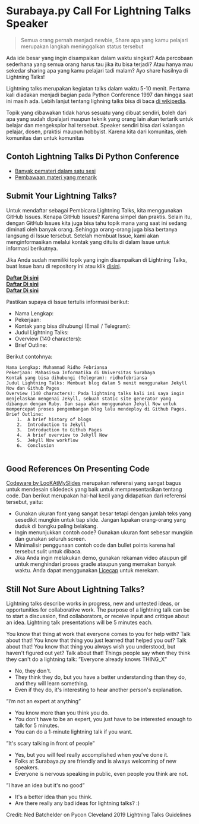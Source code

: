 # Surabaya.py Call For Lightning Talks Speaker

> Semua orang pernah menjadi newbie, Share apa yang kamu pelajari merupakan langkah meninggalkan status tersebut

Ada ide besar yang ingin disampaikan dalam waktu singkat? Ada percobaan sederhana yang semua orang harus tau jika itu bisa terjadi? Atau hanya mau sekedar sharing apa yang kamu pelajari tadi malam? Ayo share hasilnya di Lightning Talks!

Lightning talks merupakan kegiatan talks dalam waktu 5-10 menit. Pertama kali diadakan menjadi bagian pada Python Conference 1997 dan hingga saat ini masih ada. Lebih lanjut tentang lighning talks bisa di baca [di wikipedia](https://en.wikipedia.org/wiki/Lightning_talk).

Topik yang dibawakan tidak harus sesuatu yang dibuat sendiri, boleh dari apa yang sudah dipelajari maupun teknik yang orang lain akan tertarik untuk belajar dan mengeksplor hal tersebut. Speaker sendiri bisa dari kalangan pelajar, dosen, praktisi maupun hobbyist. Karena kita dari komunitas, oleh komunitas dan untuk komunitas

## Contoh Lightning Talks Di Python Conference

* [Banyak pemateri dalam satu sesi](https://www.youtube.com/watch?v=bTAFl8P2DkE)
* [Pembawaan materi yang menarik](https://www.linkedin.com/feed/update/urn:li:ugcPost:6505757894737215488/)

## Submit Your Lightning Talks?

Untuk mendaftar sebagai Pembicara Lightning Talks, kita menggunakan GitHub Issues. Kenapa GitHub Issues? Karena simpel dan praktis. Selain itu, dengan GitHub Issues kita juga bisa tahu topik mana yang saat ini sedang diminati oleh banyak orang. Sehingga orang-orang juga bisa bertanya langsung di Issue tersebut. Setelah membuat Issue, kami akan menginformasikan melalui kontak yang ditulis di dalam Issue untuk informasi berikutnya.

Jika Anda sudah memiliki topik yang ingin disampaikan di Lightning Talks, buat Issue baru di repository ini atau klik [disini](https://github.com/surabaya-py/talks/issues/new?assignees=&labels=Lightning+Talk&template=lightning-talk.md&title=). 

[**Daftar Di sini**](https://github.com/surabaya-py/talks/issues/new?assignees=&labels=Lightning+Talk&template=lightning-talk.md&title=) <br />
[**Daftar Di sini**](https://github.com/surabaya-py/talks/issues/new?assignees=&labels=Lightning+Talk&template=lightning-talk.md&title=) <br />
[**Daftar Di sini**](https://github.com/surabaya-py/talks/issues/new?assignees=&labels=Lightning+Talk&template=lightning-talk.md&title=)

Pastikan supaya di Issue tertulis informasi berikut:

*   Nama Lengkap: 
*   Pekerjaan: 
*   Kontak yang bisa dihubungi (Email / Telegram): 
*   Judul Lightning Talks: 
*   Overview (140 characters): 
*   Brief Outline: 

Berikut contohnya:

```
Nama Lengkap: Muhammad Ridho Febriansa
Pekerjaan: Mahasiswa Informatika di Universitas Surabaya 
Kontak yang bisa dihubungi (Telegram): ridhofebriansa
Judul Lightning Talks: Membuat blog dalam 5 menit menggunakan Jekyll Now dan Github Pages
Overview (140 characters): Pada lightning talks kali ini saya ingin menjelaskan mengenai Jekyll, sebuah static site generator yang dibangun dengan Ruby. Dan saya akan menggunakan Jekyll Now untuk mempercepat proses pengembangan blog lalu mendeploy di Github Pages.
Brief Outline: 
    1.  A brief history of blogs
    2.  Introduction to Jekyll
    3.  Introduction to Github Pages
    4.  A brief overview to Jekyll Now
    5.  Jekyll Now workflow
    6.  Conclusion
        
```

## Good References On Presenting Code

[Codeware by LooKAtMySlides](https://www.slideshare.net/LookAtMySlides/codeware) merupakan referensi yang sangat bagus untuk mendesain slidedeck yang baik untuk mempresentasikan tentang code. Dan berikut merupakan hal-hal kecil yang didapatkan dari referensi tersebut, yaitu:
*   Gunakan ukuran font yang sangat besar tetapi dengan jumlah teks yang sesedikit mungkin untuk tiap slide. Jangan lupakan orang-orang yang duduk di bangku paling belakang.
*   Ingin menunjukkan contoh code? Gunakan ukuran font sebesar mungkin dan gunakan seluruh screen.
*   Minimalisir penggunaan contoh code dan bullet points karena hal tersebut sulit untuk dibaca.
*   Jika Anda ingin melakukan demo, gunakan rekaman video ataupun gif untuk menghindari proses gradle ataupun yang memakan banyak waktu. Anda dapat menggunakan [Licecap](https://www.cockos.com/licecap/) untuk merekam.

## Still Not Sure About Lightning Talks?

Lightning talks describe works in progress, new and untested ideas, or opportunities for collaborative work. The purpose of a lightning talk can be to start a discussion, find collaborators, or receive input and critique about an idea. Lightning talk presentations will be 5 minutes each.

You know that thing at work that everyone comes to you for help with? Talk about that!
You know that thing you just learned that helped you out? Talk about that!
You know that thing you always wish you understood, but haven't figured out yet? Talk about that!
Things people say when they think they can't do a lightning talk:
”Everyone already knows THING_X”

*   No, they don't.
*   They think they do, but you have a better understanding than they do, and they will learn something.
*   Even if they do, it's interesting to hear another person's explanation.

”I’m not an expert at anything”

*   You know more than you think you do.
*   You don't have to be an expert, you just have to be interested enough to talk for 5 minutes.
*   You can do a 1-minute lightning talk if you want.

”It's scary talking in front of people”

*   Yes, but you will feel really accomplished when you've done it.
*   Folks at Surabaya.py are friendly and is always welcoming of new speakers.
*   Everyone is nervous speaking in public, even people you think are not.

”I have an idea but it's no good”

*   It's a better idea than you think.
*   Are there really any bad ideas for lightning talks? :)

Credit: Ned Batchelder on Pycon Cleveland 2019 Lightning Talks Guidelines
